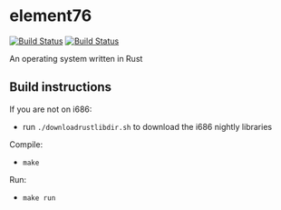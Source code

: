 element76
=========

[![Build Status](https://travis-ci.org/mvdnes/element76.png?branch=master)](https://travis-ci.org/mvdnes/element76)
[![Build Status](https://api.shippable.com/projects/553fdfb4edd7f2c052d66b54/badge?branchName=master)](https://app.shippable.com/projects/553fdfb4edd7f2c052d66b54/builds/latest)

An operating system written in Rust

Build instructions
------------------

If you are not on i686:

- run `./downloadrustlibdir.sh` to download the i686 nightly libraries

Compile:

- `make`

Run:

- `make run`
